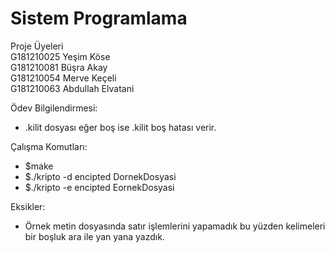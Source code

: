 
# Sistem Programlama
Proje Üyeleri
<br>G181210025  Yeşim Köse  <br>G181210081  Büşra Akay <br>G181210054  Merve Keçeli <br>G181210063  Abdullah Elvatani


Ödev Bilgilendirmesi:
- .kilit dosyası eğer boş ise .kilit boş hatası verir.

Çalışma Komutları: 
- $make
- $./kripto -d encipted DornekDosyasi
- $./kripto -e encipted EornekDosyasi 

Eksikler: 
- Örnek metin dosyasında satır işlemlerini yapamadık bu yüzden kelimeleri bir boşluk ara ile yan yana yazdık.

